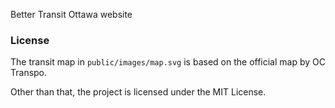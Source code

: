 Better Transit Ottawa website

### License

The transit map in `public/images/map.svg` is based on the official map by OC Transpo.

Other than that, the project is licensed under the MIT License.